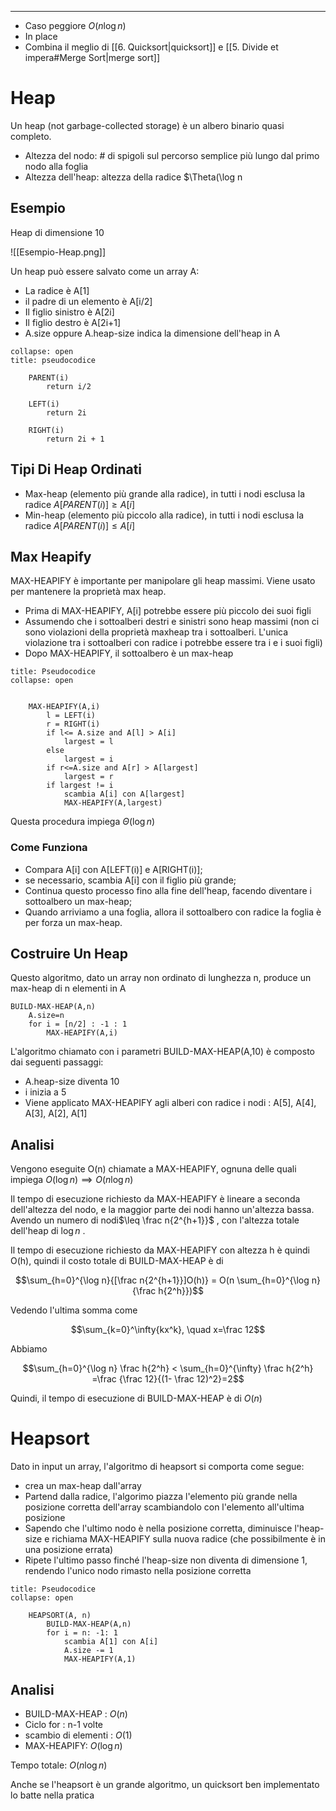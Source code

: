 ----

- Caso peggiore $O(n\log n)$
- In place
- Combina il meglio di [[6. Quicksort|quicksort]] e [[5. Divide et impera#Merge Sort|merge sort]]

# Heap

Un heap (not garbage-collected storage) è un albero binario quasi completo.

- Altezza del nodo: # di spigoli sul percorso semplice più lungo dal primo nodo alla foglia
- Altezza dell'heap: altezza della radice $\Theta(\log n

## Esempio

Heap di dimensione 10

![[Esempio-Heap.png]]

Un heap può essere salvato come un array A:

- La radice è A[1]
- il padre di un elemento è A[i/2]
- Il figlio sinistro è A[2i]
- Il figlio destro è A[2i+1]
- A.size oppure A.heap-size indica la dimensione dell'heap in A

```ad-info
collapse: open
title: pseudocodice

	PARENT(i)
		return i/2

	LEFT(i)
		return 2i

	RIGHT(i)
		return 2i + 1
```

## Tipi Di Heap Ordinati

- Max-heap (elemento più grande alla radice), in tutti i nodi esclusa la radice $A[PARENT(i)] \geq A[i]$
- Min-heap (elemento più piccolo alla radice), in tutti i nodi esclusa la radice $A[PARENT(i)] \leq A[i]$

## Max Heapify

MAX-HEAPIFY è importante per manipolare gli heap massimi. Viene usato per mantenere la proprietà max heap.

- Prima di MAX-HEAPIFY, A[i] potrebbe essere più piccolo dei suoi figli
- Assumendo che i sottoalberi destri e sinistri sono heap massimi (non ci sono violazioni della proprietà maxheap tra i sottoalberi. L'unica violazione tra i sottoalberi con radice i potrebbe essere tra i e i suoi figli)
- Dopo MAX-HEAPIFY, il sottoalbero è un max-heap

```ad-info
title: Pseudocodice
collapse: open


	MAX-HEAPIFY(A,i)
		l = LEFT(i)
		r = RIGHT(i)
		if l<= A.size and A[l] > A[i]
			largest = l
		else
			largest = i
		if r<=A.size and A[r] > A[largest]
			largest = r
		if largest != i
			scambia A[i] con A[largest]
			MAX-HEAPIFY(A,largest)

```

Questa procedura impiega $\Theta (\log n)$

### Come Funziona

- Compara A[i] con A[LEFT(i)] e A[RIGHT(i)];
- se necessario, scambia A[i] con il figlio più grande;
- Continua questo processo fino alla fine dell'heap, facendo diventare i sottoalbero un max-heap;
- Quando arriviamo a una foglia, allora il sottoalbero con radice la foglia è per forza un max-heap.

## Costruire Un Heap

Questo algoritmo, dato un array non ordinato di lunghezza n, produce un max-heap di n elementi in A

	BUILD-MAX-HEAP(A,n)
		A.size=n
		for i = [n/2] : -1 : 1
			MAX-HEAPIFY(A,i)

L'algoritmo chiamato con i parametri BUILD-MAX-HEAP(A,10) è composto dai seguenti passaggi:

- A.heap-size diventa 10
- i inizia a 5
- Viene applicato MAX-HEAPIFY agli alberi con radice i nodi : A[5], A[4], A[3], A[2], A[1]

## Analisi

Vengono eseguite O(n) chiamate a MAX-HEAPIFY, ognuna delle quali impiega $O(\log n) \implies O(n\log n)$

Il tempo di esecuzione richiesto da MAX-HEAPIFY è lineare a seconda dell'altezza del nodo, e la maggior parte dei nodi hanno un'altezza bassa. Avendo un numero di nodi$\leq \frac n{2^{h+1}}$ , con l'altezza totale dell'heap di $\log n$ .

Il tempo di esecuzione richiesto da MAX-HEAPIFY con altezza h è quindi O(h), quindi il costo totale di BUILD-MAX-HEAP è di

$$\sum_{h=0}^{\log n}{[\frac n{2^{h+1}}]O(h)} = O(n \sum_{h=0}^{\log n}{\frac h{2^h}})$$

Vedendo l'ultima somma come

$$\sum_{k=0}^\infty{kx^k}, \quad x=\frac 12$$

Abbiamo

$$\sum_{h=0}^{\log n} \frac h{2^h} < \sum_{h=0}^{\infty} \frac h{2^h} =\frac {\frac 12}{(1- \frac 12)^2}=2$$

Quindi, il tempo di esecuzione di BUILD-MAX-HEAP è di $O(n)$

# Heapsort

Dato in input un array, l'algoritmo di heapsort si comporta come segue:

- crea un max-heap dall'array
- Partend dalla radice, l'algorimo piazza l'elemento più grande nella posizione corretta dell'array scambiandolo con l'elemento all'ultima posizione
- Sapendo che l'ultimo nodo è nella posizione corretta, diminuisce l'heap-size e richiama MAX-HEAPIFY sulla nuova radice (che possibilmente è in una posizione errata)
- Ripete l'ultimo passo finché l'heap-size non diventa di dimensione 1, rendendo l'unico nodo rimasto nella posizione corretta

```ad-info
title: Pseudocodice
collapse: open

	HEAPSORT(A, n)
		BUILD-MAX-HEAP(A,n)
		for i = n: -1: 1
			scambia A[1] con A[i]
			A.size -= 1
			MAX-HEAPIFY(A,1)

```

## Analisi

- BUILD-MAX-HEAP : $O(n)$
- Ciclo for : n-1 volte
- scambio di elementi : $O(1)$
- MAX-HEAPIFY: $O(\log n)$

Tempo totale: $O(n \log n)$

Anche se l'heapsort è un grande algoritmo, un quicksort ben implementato lo batte nella pratica